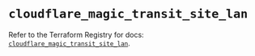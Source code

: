 # `cloudflare_magic_transit_site_lan`

Refer to the Terraform Registry for docs: [`cloudflare_magic_transit_site_lan`](https://registry.terraform.io/providers/cloudflare/cloudflare/5.10.0/docs/resources/magic_transit_site_lan).
